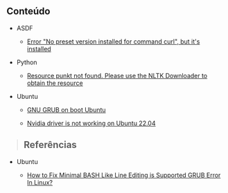 ## Conteúdo

- ASDF

  - [Error "No preset version installed for command curl", but it's installed](problems/asdf/error-no-preset-version-installed-for-command-curl-but-its-installed.md)

- Python

  - [Resource punkt not found. Please use the NLTK Downloader to obtain the resource](problems/python/resource-punkt-not-found.md)

- Ubuntu

  - [GNU GRUB on boot Ubuntu](problems/ubuntu/gnu-grub-on-boot-ubuntu.md)
  
  - [Nvidia driver is not working on Ubuntu 22.04](problems/ubuntu/nvidia-driver-is-not-working.md)

> ## **Referências**

- Ubuntu

  - [How to Fix Minimal BASH Like Line Editing is Supported GRUB Error In Linux?](https://www.geeksforgeeks.org/how-to-fix-minimal-bash-like-line-editing-is-supported-grub-error-in-linux/)